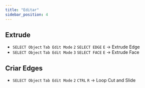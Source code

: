 ```yaml
---
title: "Editar"
sidebar_position: 4
---
```


## Extrude
- `SELECT Object` `Tab Edit Mode` `2` `SELECT EDGE` `E` -> Extrude Edge
- `SELECT Object` `Tab Edit Mode` `3` `SELECT FACE` `E` -> Extrude Face

## Criar Edges
- `SELECT Object` `Tab Edit Mode` `2` `CTRL` `R` -> Loop Cut and Slide
